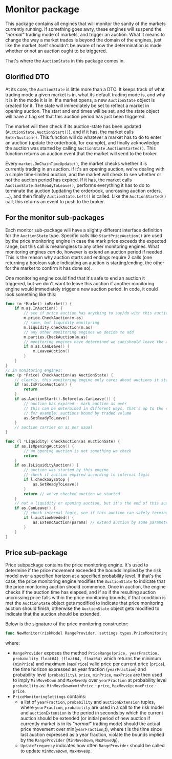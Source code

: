 # Monitor package

This package contains all engines that will monitor the sanity of the markets currently running. If something goes awry, these engines will suspend the _"normal"_ trading mode of markets, and trigger an auction. What it means to change the way a market trades is beyond the domain of the engines, just like the market itself shouldn't be aware of how the determination is made whether or not an auction ought to be triggered.

That's where the `AuctionState` in this package comes in.

## Glorified DTO

At its core, the `AuctionState` is little more than a DTO. It keeps track of what trading mode a given market is in, what its default trading mode is, and why it is in the mode it is in. If a market opens, a new `AuctionState` object is created for it. The state will immediately be set to reflect a market in opening auction. The start and end times will be set, and the state object will have a flag set that this auction period has just been triggered.

The market will then check if its auction-state has been updated (`AuctionState.AuctionStart()`), and if it has, the market calls `EnterAuction()`. This function will do whatever a market has to do to enter an auction (update the orderbook, for example), and finally acknowledge the auction was started by calling `AuctionState.AuctionStarted()`. This function returns an auction event that the market will send to the broker.

Every `market.OnChainTimeUpdate()`, the market checks whether it is currently trading in an auction. If it's an opening auction, we're dealing with a simple time-limited auction, and the market will check to see whether or not the auction period has expired. If it has, the market calls `AuctionState.SetReadyToLeave()`, performs everything it has to do to terminate the auction (updating the orderbook, uncrossing auction orders, ...), and then finally `AuctionState.Left()` is called. Like the `AuctionStarted()` call, this returns an event to push to the broker.

## For the monitor sub-packages

Each monitor sub-package will have a slightly different interface definition for the `AuctionState` type. Specific calls like `StartPriceAuction()` are used by the price monitoring engine in case the mark price exceeds the expected range, but this call is meaningless to any other monitoring engines. What monitoring engines _can_ do, however is extend an auction period if needed. This is the reason why auction starts and endings require 2 calls (one returning a boolean value indicating an auction is starting/ending, the other for the market to confirm it has done so).

One monitoring engine could find that it's safe to end an auction it triggered, but we don't want to leave this auction if another monitoring engine would immediately trigger a new auction period. In code, it could look something like this:

```go
func (m *Market) inMarket() {
    if m.as.InAuction() {
        // see if price auction has anything to say/do with this auction
        m.price.CheckAuction(m.as)
        // same, but liquidity monitoring
        m.liquidity.CheckAuction(m.as)
        // any other monitoring engines we decide to add
        m.parties.CheckAuction(m.as)
        // monitoring engines have determined we can/should leave the auction
        if m.as.CanLeave() {
            m.LeaveAuction()
        }
    }
}
// in monitoring engines:
func (p *Price) CheckAuction(as AuctionState) {
    // clearly, this monitoring engine only cares about auctions it started
    if !as.IsPriceAuction() {
        return
    }
    if as.AuctionStart().Before(as.CanLeave()) {
        // auction has expired - mark auction as over
        // this can be determined in different ways, that's up to the engine itself
        // for example: auctions bound by traded volume
        as.SetReadyToLeave()
    }
    // auction carries on as per usual
}

func (l *Liquidity) CheckAuction(as AuctionSate) {
    if as.IsOpeningAuction() {
        // an opening auction is not something we check
        return
    }
    if as.IsLiquidityAuction() {
        // auction was started by this engine
        // check if auction expired according to internal logic
        if l.checkSaysStop {
            as.SetReadyToLeave()
        }
        return // we've checked auction we started
    }
    // not a liquidity or opening auction, but it's the end of this auction
    if as.CanLeave() {
        // check internal logic, see if this auction can safely terminate
        if l.auctionNeeded() {
            as.ExtendAuction(params) // extend auction by some parameters based on internal logic
        }
    }
}
```

## Price sub-package

Price subpackage contains the price monitoring engine. It's used to determine if the price movement exceeded the bounds implied by the risk model over a specified horizon at a specified probability level. If that's the case, the price monitoring engine modifies the `AuctionState` to indicate that the price monitoring auction should commence. Once in auction, the engine checks if the auction time has elapsed, and if so if the resulting auction uncrossing price falls within the price monitoring bounds, if that condition is met the `AuctionState` object gets modified to indicate that price monitoring auction should finish, otherwise the  `AuctionState` object gets modified to indicate that the auction should be extended.

Below is the signature of the price monitoring constructor:

```go
func NewMonitor(riskModel RangeProvider, settings types.PriceMonitoringSettings) (*Engine, error)
```

where:

* `RangeProvider` exposes the method `PriceRange(price, yearFraction, probability float64) (float64, float64)` which returns the minimum (`minPrice`) and maximum (`maxPrice`) valid price per current price (`price`), the time horizon expressed as year fraction (`yearFraction`) and probability level (`probability`). `price`, `minPrice`, `maxPrice` are then used to imply `MinMoveDown` and `MaxMoveUp` over `yearFraction` at probability level  `probability` as: `MinMoveDown`=`minPrice` - `price`, `MaxMoveUp`: `maxPrice` - `price`.
* `PriceMonitoringSettings` contains:
  * a list of `yearFraction`, `probability` and `auctionExtension` tuples, where `yearFraction`, `probability` are used in a call to the risk model and `auctionExtension` is the period in seconds by which the current auction should be extended (or initial period of new auction if currently market is in its _"normal"_ trading mode) should the actual price movement over min(`yearFraction`,t), where t is the time since last auction expressed as a year fraction, violate the bounds implied by the `RangeProvider` (`MinMoveDown`, `MaxMoveUp`),
  * `UpdateFrequency` indicates how often `RangeProvider` should be called to update `MinMoveDown`, `MaxMoveUp`.
